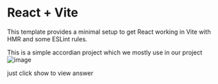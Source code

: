 # React + Vite

This template provides a minimal setup to get React working in Vite with HMR and some ESLint rules.

This is a simple accordian project which we mostly use in our project 
![image](https://github.com/user-attachments/assets/2107eda4-4892-4632-b312-8920fd6995ed)

just click show to view answer 

